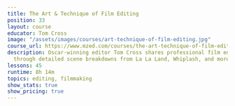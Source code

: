 ```yaml
---
title: The Art & Technique of Film Editing
position: 33
layout: course
educator: Tom Cross
image: "/assets/images/courses/art-technique-of-film-editing.jpg"
course_url: https://www.mzed.com/courses/the-art-technique-of-film-editing
description: Oscar-winning editor Tom Cross shares professional film editing techniques
  through detailed scene breakdowns from La La Land, Whiplash, and more.
lessons: 45
runtime: 8h 14m
topics: editing, filmmaking
show_stats: true
show_pricing: true
---
```


